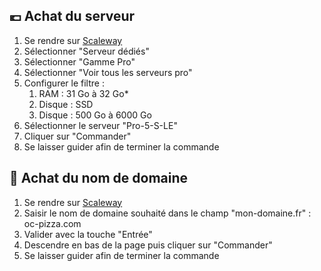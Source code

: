 ## 💶 Achat du serveur
1. Se rendre sur [Scaleway](https://www.scaleway.com/fr/dedibox/)
1. Sélectionner "Serveur dédiés"
1. Sélectionner "Gamme Pro"
1. Sélectionner "Voir tous les serveurs pro"
1. Configurer le filtre : 
    1. RAM : 31 Go à 32 Go*
    1. Disque : SSD
    1. Disque : 500 Go à 6000 Go
1. Sélectionner le serveur "Pro-5-S-LE"
1. Cliquer sur "Commander"
1. Se laisser guider afin de terminer la commande

## 🔗 Achat du nom de domaine
1. Se rendre sur [Scaleway](https://www.scaleway.com/fr/domain/)
1. Saisir le nom de domaine souhaité dans le champ "mon-domaine.fr" : oc-pizza.com
1. Valider avec la touche "Entrée"
1. Descendre en bas de la page puis cliquer sur "Commander"
1. Se laisser guider afin de terminer la commande